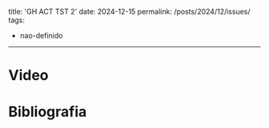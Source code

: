 title: 'GH ACT TST 2'
date: 2024-12-15
permalink: /posts/2024/12/issues/
tags:
  - nao-definido
---

# Video


# Bibliografia

